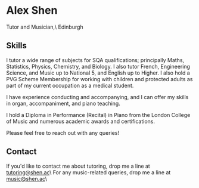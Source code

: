 # Alex Shen

Tutor and Musician,\\
Edinburgh

## Skills

I tutor a wide range of subjects for SQA qualifications; principally Maths, Statistics, Physics, Chemistry, and Biology. 
I also tutor French, Engineering Science, and Music up to National 5, and English up to Higher. 
I also hold a PVG Scheme Membership for working with children and protected adults as part of my current occupation as a medical student. 

I have experience conducting and accompanying, and I can offer my skills in organ, accompaniment, and piano teaching. 

I hold a Diploma in Performance (Recital) in Piano from the London College of Music and numerous academic awards and certifications. 

Please feel free to reach out with any queries!

## Contact
If you'd like to contact me about tutoring, drop me a line at <a href="mailto:tutoring@shen.ac">tutoring@shen.ac</a>\\
For any music-related queries, drop me a line at <a href="mailto:music@shen.ac">music@shen.ac</a>\\